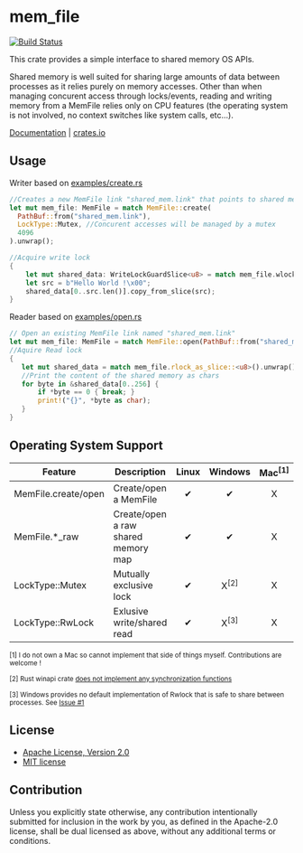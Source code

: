 # mem_file

[![Build Status](https://travis-ci.org/elast0ny/mem_file.svg?branch=master)](https://travis-ci.org/elast0ny/mem_file)

This crate provides a simple interface to shared memory OS APIs.

Shared memory is well suited for sharing large amounts of data between processes as it relies purely on memory accesses. Other than when managing concurent access through locks/events, reading and writing memory from a MemFile relies only on CPU features (the operating system is not involved, no context switches like system calls, etc...).

[Documentation](https://docs.rs/mem_file/) | [crates.io](https://crates.io/crates/mem_file)

## Usage

Writer based on [examples/create.rs](examples/create.rs)
``` rust
//Creates a new MemFile link "shared_mem.link" that points to shared memory of size 4096
let mut mem_file: MemFile = match MemFile::create(
  PathBuf::from("shared_mem.link"),
  LockType::Mutex, //Concurent accesses will be managed by a mutex
  4096
).unwrap();

//Acquire write lock
{
    let mut shared_data: WriteLockGuardSlice<u8> = match mem_file.wlock_as_slice().unwrap();
    let src = b"Hello World !\x00";
    shared_data[0..src.len()].copy_from_slice(src);
}
```

Reader based on [examples/open.rs](examples/open.rs)
``` rust
// Open an existing MemFile link named "shared_mem.link"
let mut mem_file: MemFile = match MemFile::open(PathBuf::from("shared_mem.link")).unwrap();
//Aquire Read lock
{
   let mut shared_data = match mem_file.rlock_as_slice::<u8>().unwrap();
   //Print the content of the shared memory as chars
   for byte in &shared_data[0..256] {
       if *byte == 0 { break; }
       print!("{}", *byte as char);
   }
}
```

## Operating System Support

| Feature| Description | Linux | Windows|  Mac<sup>[1]</sup>|
|--------|-------------|:-----:|:------:|:----:|
|MemFile.create/open|Create/open a MemFile|✔|✔|X|
|MemFile.*_raw|Create/open a raw shared memory map|✔|✔|X|
|LockType::Mutex|Mutually exclusive lock|✔|X<sup>[2]</sup>|X|
|LockType::RwLock|Exlusive write/shared read|✔|X<sup>[3]</sup>|X|

<sup>[1] I do not own a Mac so cannot implement that side of things myself. Contributions are welcome !</sup>

<sup>[2] Rust winapi crate [does not implement any synchronization functions](https://github.com/retep998/winapi-rs/issues/609)</sup>

<sup>[3] Windows provides no default implementation of Rwlock that is safe to share between processes. See [Issue #1](https://github.com/elast0ny/mem_file/issues/1)</sup>

## License

 * [Apache License, Version 2.0](http://www.apache.org/licenses/LICENSE-2.0)
 * [MIT license](http://opensource.org/licenses/MIT)

## Contribution

Unless you explicitly state otherwise, any contribution intentionally submitted
for inclusion in the work by you, as defined in the Apache-2.0 license, shall be
dual licensed as above, without any additional terms or conditions.
